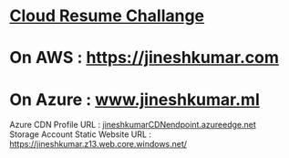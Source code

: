 # [Cloud Resume Challange](https://jineshkumar.com)

# On AWS : https://jineshkumar.com
 
# On Azure : www.jineshkumar.ml  
Azure CDN Profile URL : [jineshkumarCDNendpoint.azureedge.net](jineshkumarcdnendpoint.azureedge.net)  
Storage Account Static Website URL : https://jineshkumar.z13.web.core.windows.net/
